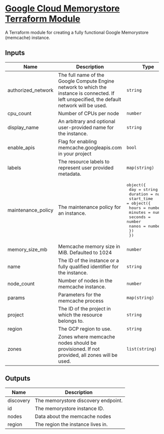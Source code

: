 # [Google Cloud Memorystore Terraform Module](https://registry.terraform.io/modules/terraform-google-modules/memorystore/google/)

A Terraform module for creating a fully functional Google Memorystore (memcache) instance.

<!-- BEGINNING OF PRE-COMMIT-TERRAFORM DOCS HOOK -->
## Inputs

| Name | Description | Type | Default | Required |
|------|-------------|------|---------|:--------:|
| authorized\_network | The full name of the Google Compute Engine network to which the instance is connected. If left unspecified, the default network will be used. | `string` | `null` | no |
| cpu\_count | Number of CPUs per node | `number` | `1` | no |
| display\_name | An arbitrary and optional user-provided name for the instance. | `string` | `null` | no |
| enable\_apis | Flag for enabling memcache.googleapis.com in your project | `bool` | `true` | no |
| labels | The resource labels to represent user provided metadata. | `map(string)` | `{}` | no |
| maintenance\_policy | The maintenance policy for an instance. | <pre>object({<br>    day      = string<br>    duration = number<br>    start_time = object({<br>      hours   = number<br>      minutes = number<br>      seconds = number<br>      nanos   = number<br>    })<br>  })</pre> | `null` | no |
| memory\_size\_mb | Memcache memory size in MiB. Defaulted to 1024 | `number` | `1024` | no |
| name | The ID of the instance or a fully qualified identifier for the instance. | `string` | n/a | yes |
| node\_count | Number of nodes in the memcache instance. | `number` | `1` | no |
| params | Parameters for the memcache process | `map(string)` | `null` | no |
| project | The ID of the project in which the resource belongs to. | `string` | n/a | yes |
| region | The GCP region to use. | `string` | n/a | yes |
| zones | Zones where memcache nodes should be provisioned. If not provided, all zones will be used. | `list(string)` | `null` | no |

## Outputs

| Name | Description |
|------|-------------|
| discovery | The memorystore discovery endpoint. |
| id | The memorystore instance ID. |
| nodes | Data about the memcache nodes |
| region | The region the instance lives in. |

<!-- END OF PRE-COMMIT-TERRAFORM DOCS HOOK -->
